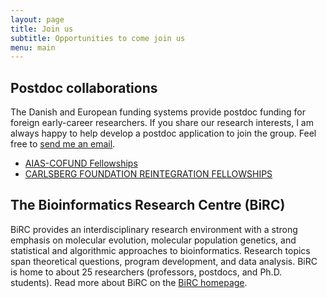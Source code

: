 ```yaml
---
layout: page
title: Join us
subtitle: Opportunities to come join us
menu: main
---
```

<!-- 
## Open positions

I am seeking a talented graduate student to do a PhD in my research group on the population genomics of intra-genomic conflict in primates. Specifically, how sex-chromosome meiotic drive generates reproductive barriers through infertility of male hybrids. The application deadline is May 1. and the student would begin Aug. 1. The student would join several others at BiRC working with similar questions, and the salary is quite generous. [Email me](mailto:kaspermunch@birc.au.dk) to hear more if you are interested.
-->

## Postdoc collaborations

The Danish and European funding systems provide postdoc funding for foreign early-career researchers. If you share our research interests, I am always happy to help develop a postdoc application to join the group. Feel free to [send me an email](mailto:kaspermunch@birc.au.dk).


- [AIAS-COFUND Fellowships](https://aias.au.dk/opportunities-at-aias/aiasfellowships/aias-cofund-fellowships)
- [CARLSBERG FOUNDATION REINTEGRATION FELLOWSHIPS](https://www.carlsbergfondet.dk/en/Applicant/Apply/Call-and-Guidelines/Reintegration-Fellowships)


## The Bioinformatics Research Centre (BiRC)

BiRC provides an interdisciplinary research environment with a strong emphasis on molecular evolution, molecular population genetics, and statistical and algorithmic approaches to bioinformatics. Research topics span theoretical questions, program development, and data analysis. BiRC is home to about 25 researchers (professors, postdocs, and Ph.D. students). Read more about BiRC on the [BiRC homepage](https://birc.au.dk).


